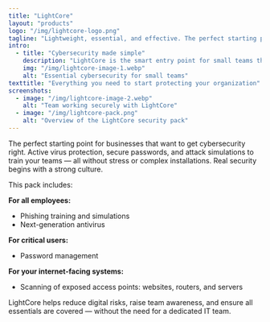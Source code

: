 ```yaml
---
title: "LightCore"
layout: "products"
logo: "/img/lightcore-logo.png"
tagline: "Lightweight, essential, and effective. The perfect starting point."
intro:
  - title: "Cybersecurity made simple"
    description: "LightCore is the smart entry point for small teams that need real protection without technical headaches. It includes advanced antivirus, a secure password manager, and phishing awareness training — all in one easy-to-manage pack."
    img: "/img/lightcore-image-1.webp"
    alt: "Essential cybersecurity for small teams"
texttitle: "Everything you need to start protecting your organization"
screenshots:
  - image: "/img/lightcore-image-2.webp"
    alt: "Team working securely with LightCore"
  - image: "/img/lightcore-pack.png"
    alt: "Overview of the LightCore security pack"
---
```


The perfect starting point for businesses that want to get cybersecurity right. Active virus protection, secure passwords, and attack simulations to train your teams — all without stress or complex installations. Real security begins with a strong culture.

This pack includes:

**For all employees:**  
- Phishing training and simulations  
- Next-generation antivirus  

**For critical users:**  
- Password management  

**For your internet-facing systems:**  
- Scanning of exposed access points: websites, routers, and servers  

LightCore helps reduce digital risks, raise team awareness, and ensure all essentials are covered — without the need for a dedicated IT team.
